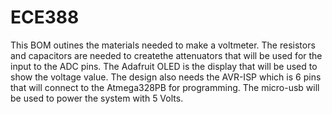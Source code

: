 # ECE388

This BOM outines the materials needed to make a voltmeter. 
The resistors and capacitors are needed to createthe attenuators that will be used for the input to the ADC pins. 
The Adafruit OLED is the display that will be used to show the voltage value.
The design also needs the AVR-ISP which is 6 pins that will connect to the Atmega328PB for programming.
The micro-usb will be used to power the system with 5 Volts.
